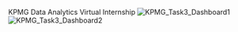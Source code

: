 KPMG Data Analytics Virtual Internship
![KPMG_Task3_Dashboard1](https://github.com/Alexander142857/KPMG-Data-Analytics-Virtual-Internship/assets/108433073/e010488d-72e8-401f-bb01-884c07e17022)
![KPMG_Task3_Dashboard2](https://github.com/Alexander142857/KPMG-Data-Analytics-Virtual-Internship/assets/108433073/60e37a5c-0be2-4d02-bc9f-5e41b39b4fc6)
